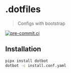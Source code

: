 # .dotfiles

> Configs with bootstrap

[![pre-commit.ci](https://results.pre-commit.ci/badge/github/DeadNews/.dotfiles/main.svg)](https://results.pre-commit.ci/latest/github/DeadNews/.dotfiles/main)

## Installation

```sh
pipx install dotbot
dotbot -c install.conf.yaml
```
